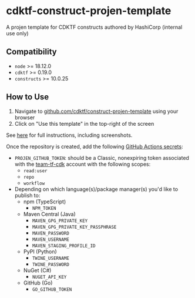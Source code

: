 # cdktf-construct-projen-template

A projen template for CDKTF constructs authored by HashiCorp (internal use only)

## Compatibility

- `node` >= 18.12.0
- `cdktf` >= 0.19.0
- `constructs` >= 10.0.25

## How to Use

1. Navigate to [github.com/cdktf/construct-projen-template](https://github.com/cdktf/construct-projen-template) using your browser
2. Click on "Use this template" in the top-right of the screen

See [here](https://docs.github.com/en/repositories/creating-and-managing-repositories/creating-a-repository-from-a-template) for full instructions, including screenshots.

Once the repository is created, add the following [GitHub Actions secrets](https://docs.github.com/en/actions/security-guides/encrypted-secrets#creating-encrypted-secrets-for-a-repository):

- `PROJEN_GITHUB_TOKEN`: should be a Classic, nonexpiring token associated with the [team-tf-cdk](https://github.com/team-tf-cdk) account with the following scopes:
  - `read:user`
  - `repo`
  - `workflow`
- Depending on which language(s)/package manager(s) you'd like to publish to:
  - npm (TypeScript)
    - `NPM_TOKEN`
  - Maven Central (Java)
    - `MAVEN_GPG_PRIVATE_KEY`
    - `MAVEN_GPG_PRIVATE_KEY_PASSPHRASE`
    - `MAVEN_PASSWORD`
    - `MAVEN_USERNAME`
    - `MAVEN_STAGING_PROFILE_ID`
  - PyPI (Python)
    - `TWINE_USERNAME`
    - `TWINE_PASSWORD`
  - NuGet (C#)
    - `NUGET_API_KEY`
  - GitHub (Go)
    - `GO_GITHUB_TOKEN`
